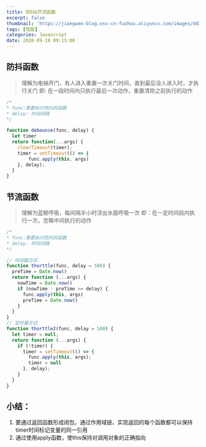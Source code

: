 ```yaml
---
title: 防抖&节流函数
excerpt: false
thumbnail: 'https://jiangwen-blog.oss-cn-fuzhou.aliyuncs.com/images/dd3e880811ebb6e017c2d2eca2.webp'
tags: [性能]
categories: Javascript
date: 2020-09-18 09:15:00
---
```


## 防抖函数
> 理解为电梯开门，有人进入重置一次关门时间，直到最后没人进入时，才执行关门
> 即: 在一段时间内只执行最后一次动作，重置清除之前执行的动作

```javascript
/*
* func:需要执行防抖的函数
* delay: 时间间隔
*/

function debounce(func, delay) {
  let timer
  return function(...args) {
    clearTimeout(timer);
    timer = setTimeout(() => {
        func.apply(this, args)
    }, delay);
  }
}
```



## 节流函数

> 理解为蓝鲸呼吸，每间隔半小时浮出水面呼吸一次
> 即：在一定时间段内执行一次，忽略中间执行的动作

```javascript
/*
* func:需要执行防抖的函数
* delay: 时间间隔
*/

// 时间戳方式
function thorttle(func, delay = 500) {
  preTime = Date.now()
  return function (...args) {
    nowTime = Date.now()
    if (nowTime - preTime >= delay) {
      func.apply(this, args)
      preTime = Date.now()
    }
  }
}
// 定时器方式
function thorttle2(func, delay = 500) {
  let timer = null;
  return function (...args) {
    if (!timer) {
      timer = setTimeout(() => {
        func.apply(this, args);
        timer = null
      }, delay);
    }
  }
}

```



## 小结：

1. 要通过返回函数形成闭包，通过作用域链，实现返回的每个函数都可以保持timer时间标记变量的同一引用 
2. 通过使用apply函数，使this保持对调用对象的正确指向